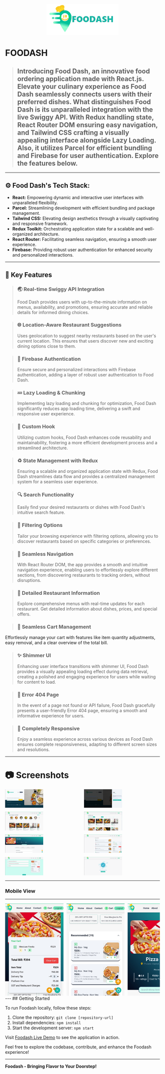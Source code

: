 <div align="center">
  <a href="screenshots/Desktop_Screenshot (4).png" target="_blank">
    <img src="./screenshots/FoodashLogo.png" alt="Foodash Logo" height="100rem">
  </a>
</div>

# FOODASH

> ## Introducing Food Dash, an innovative food ordering application made with React.js. Elevate your culinary experience as Food Dash seamlessly connects users with their preferred dishes. What distinguishes Food Dash is its unparalleled integration with the live Swiggy API. With Redux handling state, React Router DOM ensuring easy navigation, and Tailwind CSS crafting a visually appealing interface alongside Lazy Loading. Also, it utilizes Parcel for efficient bundling and Firebase for user authentication. Explore the features below.

---

## ⚙ Food Dash's Tech Stack:

- **React:** Empowering dynamic and interactive user interfaces with unparalleled flexibility.
- **Parcel:** Streamlining development with efficient bundling and package management.
- **Tailwind CSS:** Elevating design aesthetics through a visually captivating and responsive framework.
- **Redux Toolkit:** Orchestrating application state for a scalable and well-organized architecture.
- **React Router:** Facilitating seamless navigation, ensuring a smooth user experience.
- **Firebase:** Providing robust user authentication for enhanced security and personalized interactions.

---

## 🎯 Key Features

> ### 🌏 Real-time Swiggy API Integration
>
> Food Dash provides users with up-to-the-minute information on menus, availability, and promotions, ensuring accurate and reliable details for informed dining choices.

> ### 🌐 Location-Aware Restaurant Suggestions
>
> Uses geolocation to suggest nearby restaurants based on the user's current location. This ensures that users discover new and exciting dining options close to them.

> ### 🔐 Firebase Authentication
>
> Ensure secure and personalized interactions with Firebase authentication, adding a layer of robust user authentication to Food Dash.

> ### 💤 Lazy Loading & Chunking
>
> Implementing lazy loading and chunking for optimization, Food Dash significantly reduces app loading time, delivering a swift and responsive user experience.

> ### 🔩 Custom Hook
>
> Utilizing custom hooks, Food Dash enhances code reusability and maintainability, fostering a more efficient development process and a streamlined architecture.

> ### ♻ State Management with Redux
>
> Ensuring a scalable and organized application state with Redux, Food Dash streamlines data flow and provides a centralized management system for a seamless user experience.

> ### 🔍 Search Functionality
>
> Easily find your desired restaurants or dishes with Food Dash's intuitive search feature.

> ### 🎯 Filtering Options
>
> Tailor your browsing experience with filtering options, allowing you to discover restaurants based on specific categories or preferences.

> ### 📌 Seamless Navigation
>
> With React Router DOM, the app provides a smooth and intuitive navigation experience, enabling users to effortlessly explore different sections, from discovering restaurants to tracking orders, without disruptions.

> ### 📜 Detailed Restaurant Information
>
> Explore comprehensive menus with real-time updates for each restaurant. Get detailed information about dishes, prices, and special offers.

> ### 🛒 Seamless Cart Management

Effortlessly manage your cart with features like item quantity adjustments, easy removal, and a clear overview of the total bill.

> ### ✨ Shimmer UI
>
> Enhancing user interface transitions with shimmer UI, Food Dash provides a visually appealing loading effect during data retrieval, creating a polished and engaging experience for users while waiting for content to load.

> ### 🚧 Error 404 Page
>
> In the event of a page not found or API failure, Food Dash gracefully presents a user-friendly Error 404 page, ensuring a smooth and informative experience for users.

> ### 📱 Completely Responsive
>
> Enjoy a seamless experience across various devices as Food Dash ensures complete responsiveness, adapting to different screen sizes and resolutions.

---

# 📷 Screenshots

<div style="display: grid; grid-template-columns: repeat(2, 1fr); gap: 10px;">

  <!-- Row 1 -->
  <div style="flex: 1;">
    <img src="screenshots/Desktop_Screenshot (2).png" alt="Screenshot 1" style="width: 50%;">
  </div>
  <div style="flex: 1;">
    <img src="screenshots/Desktop_Screenshot (3).png" alt="Screenshot 2" style="width: 50%;">
  </div>

  <!-- Row 2 -->
  <div style="flex: 1;">
    <img src="screenshots/Desktop_Screenshot (5).png" alt="Screenshot 4" style="width: 50%;">
  </div>
  <div style="flex: 1;">
    <img src="screenshots/Desktop_Screenshot (4).png" alt="Screenshot 3" style="width: 50%;">
  </div>

  <!-- Row 3 -->
  <div style="flex: 1;">
    <img src="screenshots/Desktop_Screenshot (6).png" alt="Screenshot 5" style="width: 50%;">
  </div>
  <div style="flex: 1;">
    <img src="screenshots/Desktop_Screenshot (7).png" alt="Screenshot 6" style="width: 50%;">
  </div>

  <!-- Row 4 -->
  <div style="flex: 1;">
    <img src="screenshots/Desktop_Screenshot (8).png" alt="Screenshot 8" style="width: 50%;">
  </div>
  <div style="flex: 1;">
    <img src="screenshots/Desktop_Screenshot (1).png" alt="Screenshot 7" style="width: 50%;">
  </div>

</div>

---

### Mobile View

---

<div style="display: flex; overflow-x: auto; gap: 10px;">
  <img src="screenshots/Mobile/Mobile_Screenshot (1).jpeg" alt="Mobile Screenshot 8" style="max-width: 50%; height: 300px">
  <img src="screenshots/Mobile/Mobile_Screenshot (2).jpeg" alt="Mobile Screenshot 6" style="max-width: 50%; height: 300px">
  <img src="screenshots/Mobile/Mobile_Screenshot (3).jpeg" alt="Mobile Screenshot 1" style="max-width: 50%; height: 300px">
  <img src="screenshots/Mobile/Mobile_Screenshot (4).jpeg" alt="Mobile Screenshot 3" style="max-width: 50%; height: 300px">
  <img src="screenshots/Mobile/Mobile_Screenshot (5).jpeg" alt="Mobile Screenshot 2" style="max-width: 50%; height: 300px">
  <img src="screenshots/Mobile/Mobile_Screenshot (6).jpeg" alt="Mobile Screenshot 5" style="max-width: 50%; height: 300px">
</div>
---
## Getting Started

To run Foodash locally, follow these steps:

1. Clone the repository: `git clone [repository-url]`
2. Install dependencies: `npm install`
3. Start the development server: `npm start`

Visit [Foodash Live Demo](#) to see the application in action.

Feel free to explore the codebase, contribute, and enhance the Foodash experience!

---

**Foodash - Bringing Flavor to Your Doorstep!**
